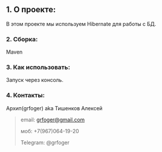 ## 1. О проекте:
В этом проекте мы используем Hibernate для работы с БД.

### 2. Сборка: 
Maven

### 3. Как использовать: 
Запуск через консоль.

### 4. Контакты:
Архип(grfoger) aka Тишенков Алексей 
>email: grfoger@gmail.com
> 
>моб: +7(967)064-19-20
> 
>Telegram: @grfoger